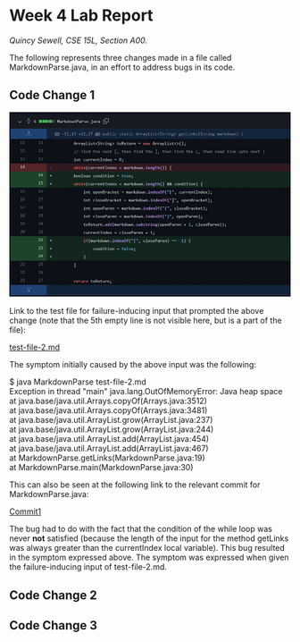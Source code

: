 # Week 4 Lab Report
*Quincy Sewell, CSE 15L, Section A00.*

The following represents three changes made in a file called MarkdownParse.java, in an effort to address bugs in its code.

## Code Change 1
![](lab-report-2-codechangediff1.jpg)

Link to the test file for failure-inducing input that prompted the above change (note that the 5th empty line is not visible here, but is a part of the file):

[test-file-2.md](https://github.com/qsewell/markdown-parser/blob/main/test-file-2.md?plain=1)

The symptom initially caused by the above input was the following:

$ java MarkdownParse test-file-2.md  
Exception in thread "main" java.lang.OutOfMemoryError: Java heap space  
        at java.base/java.util.Arrays.copyOf(Arrays.java:3512)  
        at java.base/java.util.Arrays.copyOf(Arrays.java:3481)  
        at java.base/java.util.ArrayList.grow(ArrayList.java:237)  
        at java.base/java.util.ArrayList.grow(ArrayList.java:244)  
        at java.base/java.util.ArrayList.add(ArrayList.java:454)  
        at java.base/java.util.ArrayList.add(ArrayList.java:467)  
        at MarkdownParse.getLinks(MarkdownParse.java:19)  
        at MarkdownParse.main(MarkdownParse.java:30)

This can also be seen at the following link to the relevant commit for MarkdownParse.java:

[Commit1](https://github.com/qsewell/markdown-parser/commit/7f60c5a2c2935d5deef70ea59ecda40d8a803cda)

The bug had to do with the fact that the condition of the while loop was never **not** satisfied (because the length of the input for the method getLinks was always greater than the currentIndex local variable). This bug resulted in the symptom expressed above. The symptom was expressed when given the failure-inducing input of test-file-2.md.

## Code Change 2

## Code Change 3

